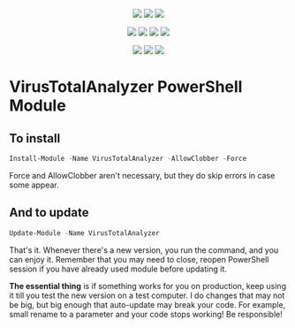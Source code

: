 ﻿<p align="center">
  <a href="https://www.powershellgallery.com/packages/VirusTotalAnalyzer"><img src="https://img.shields.io/powershellgallery/v/VirusTotalAnalyzer.svg"></a>
  <a href="https://www.powershellgallery.com/packages/VirusTotalAnalyzer"><img src="https://img.shields.io/powershellgallery/vpre/VirusTotalAnalyzer.svg?label=powershell%20gallery%20preview&colorB=yellow"></a>
  <a href="https://github.com/EvotecIT/VirusTotalAnalyzer"><img src="https://img.shields.io/github/license/EvotecIT/VirusTotalAnalyzer.svg"></a>
</p>

<p align="center">
  <a href="https://www.powershellgallery.com/packages/VirusTotalAnalyzer"><img src="https://img.shields.io/powershellgallery/p/VirusTotalAnalyzer.svg"></a>
  <a href="https://github.com/EvotecIT/VirusTotalAnalyzer"><img src="https://img.shields.io/github/languages/top/evotecit/VirusTotalAnalyzer.svg"></a>
  <a href="https://github.com/EvotecIT/VirusTotalAnalyzer"><img src="https://img.shields.io/github/languages/code-size/evotecit/VirusTotalAnalyzer.svg"></a>
  <a href="https://www.powershellgallery.com/packages/VirusTotalAnalyzer"><img src="https://img.shields.io/powershellgallery/dt/VirusTotalAnalyzer.svg"></a>
</p>

<p align="center">
  <a href="https://twitter.com/PrzemyslawKlys"><img src="https://img.shields.io/twitter/follow/PrzemyslawKlys.svg?label=Twitter%20%40PrzemyslawKlys&style=social"></a>
  <a href="https://evotec.xyz/hub"><img src="https://img.shields.io/badge/Blog-evotec.xyz-2A6496.svg"></a>
  <a href="https://www.linkedin.com/in/pklys"><img src="https://img.shields.io/badge/LinkedIn-pklys-0077B5.svg?logo=LinkedIn"></a>
</p>

# VirusTotalAnalyzer PowerShell Module

## To install

```powershell
Install-Module -Name VirusTotalAnalyzer -AllowClobber -Force
```

Force and AllowClobber aren't necessary, but they do skip errors in case some appear.

## And to update

```powershell
Update-Module -Name VirusTotalAnalyzer
```

That's it. Whenever there's a new version, you run the command, and you can enjoy it. Remember that you may need to close, reopen PowerShell session if you have already used module before updating it.

**The essential thing** is if something works for you on production, keep using it till you test the new version on a test computer. I do changes that may not be big, but big enough that auto-update may break your code. For example, small rename to a parameter and your code stops working! Be responsible!